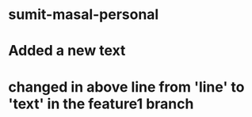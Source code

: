 # sumit-masal-personal

# Added a new text

# changed in above line from 'line'  to 'text' in the feature1 branch
